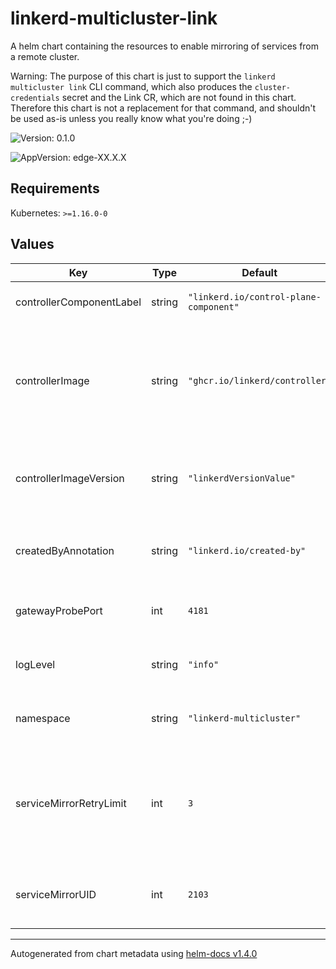 # linkerd-multicluster-link

A helm chart containing the resources to enable mirroring
of services from a remote cluster.

Warning: The purpose of this chart is just to support the `linkerd
multicluster link` CLI command, which also produces the
`cluster-credentials` secret and the Link CR, which are not found in this
chart. Therefore this chart is not a replacement for that command, and
shouldn't be used as-is unless you really know what you're doing ;-)

![Version: 0.1.0](https://img.shields.io/badge/Version-0.1.0-informational?style=flat-square)

![AppVersion: edge-XX.X.X](https://img.shields.io/badge/AppVersion-edge--XX.X.X-informational?style=flat-square)

## Requirements

Kubernetes: `>=1.16.0-0`

## Values

| Key | Type | Default | Description |
|-----|------|---------|-------------|
| controllerComponentLabel | string | `"linkerd.io/control-plane-component"` | Control plane label. Do not edit  |
| controllerImage | string | `"ghcr.io/linkerd/controller"` | Docker image for the Service mirror component (uses the Linkerd controller image) |
| controllerImageVersion | string | `"linkerdVersionValue"` | Tag for the Service Mirror container Docker image |
| createdByAnnotation | string | `"linkerd.io/created-by"` | Annotation label for the proxy create. Do not edit. |
| gatewayProbePort | int | `4181` | The port used for liveliness probing  |
| logLevel | string | `"info"` | Log level for the Multicluster components  |
| namespace | string | `"linkerd-multicluster"` | Service Mirror component namespace  |
| serviceMirrorRetryLimit | int | `3` | Number of times update from the remote cluster is allowed to be requeued (retried) |
| serviceMirrorUID | int | `2103` | User id under which the Service Mirror shall be ran  |

----------------------------------------------
Autogenerated from chart metadata using [helm-docs v1.4.0](https://github.com/norwoodj/helm-docs/releases/v1.4.0)
